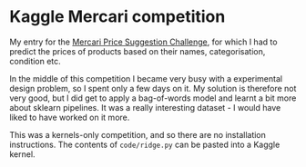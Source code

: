 # Kaggle Mercari competition

My entry for the [Mercari Price Suggestion Challenge](https://www.kaggle.com/c/mercari-price-suggestion-challenge), for which I had to predict the prices of products based on their names, categorisation, condition etc. 

In the middle of this competition I became very busy with a experimental design problem, so I spent only a few days on it. My solution is therefore not very good, but I did get to apply a bag-of-words model and learnt a bit more about sklearn pipelines. It was a really interesting dataset - I would have liked to have worked on it more.

This was a kernels-only competition, and so there are no installation instructions. The contents of `code/ridge.py` can be pasted into a Kaggle kernel.
